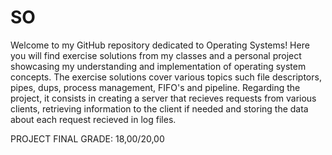 # SO
Welcome to my GitHub repository dedicated to Operating Systems! Here you will find exercise solutions from my classes and a personal project showcasing my understanding and implementation of operating system concepts. The exercise solutions cover various topics such file descriptors, pipes, dups, process management, FIFO's and pipeline. Regarding the project, it consists in creating a server that recieves requests from various clients, retrieving information to the client if needed and storing the data about each request recieved in log files.

PROJECT FINAL GRADE: 18,00/20,00
